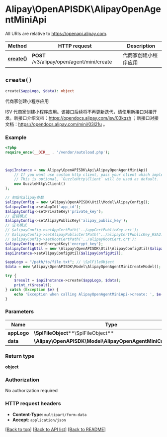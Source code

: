 # Alipay\OpenAPISDK\AlipayOpenAgentMiniApi

All URIs are relative to https://openapi.alipay.com.

Method | HTTP request | Description
------------- | ------------- | -------------
[**create()**](AlipayOpenAgentMiniApi.md#create) | **POST** /v3/alipay/open/agent/mini/create | 代商家创建小程序应用


## `create()`

```php
create($appLogo, $data): object
```

代商家创建小程序应用

ISV 代商家创建小程序应用。该接口后续将不再更新迭代，请使用新接口对接开发。新接口介绍文档：https://opendocs.alipay.com/isv/03kqzh ；新接口对接文档：https://opendocs.alipay.com/mini/03l21u 。

### Example

```php
<?php
require_once(__DIR__ . '/vendor/autoload.php');



$apiInstance = new Alipay\OpenAPISDK\Api\AlipayOpenAgentMiniApi(
    // If you want use custom http client, pass your client which implements `GuzzleHttp\ClientInterface`.
    // This is optional, `GuzzleHttp\Client` will be used as default.
    new GuzzleHttp\Client()
);

// 初始化alipay参数
$alipayConfig = new \Alipay\OpenAPISDK\Util\Model\AlipayConfig();
$alipayConfig->setAppId('app_id');
$alipayConfig->setPrivateKey('private_key');
// 密钥模式
$alipayConfig->setAlipayPublicKey('alipay_public_key');
// 证书模式
// $alipayConfig->setAppCertPath('../appCertPublicKey.crt');
// $alipayConfig->setAlipayPublicCertPath('../alipayCertPublicKey_RSA2.crt');
// $alipayConfig->setRootCertPath('../alipayRootCert.crt');
$alipayConfig->setEncryptKey('encrypt_key');
$alipayConfigUtil = new \Alipay\OpenAPISDK\Util\AlipayConfigUtil($alipayConfig);
$apiInstance->setAlipayConfigUtil($alipayConfigUtil);

$appLogo = "/path/to/file.txt"; // \SplFileObject
$data = new \Alipay\OpenAPISDK\Model\AlipayOpenAgentMiniCreateModel(); // \Alipay\OpenAPISDK\Model\AlipayOpenAgentMiniCreateModel

try {
    $result = $apiInstance->create($appLogo, $data);
    print_r($result);
} catch (Exception $e) {
    echo 'Exception when calling AlipayOpenAgentMiniApi->create: ', $e->getMessage(), PHP_EOL;
}
```

### Parameters

Name | Type | Description  | Notes
------------- | ------------- | ------------- | -------------
 **appLogo** | **\SplFileObject****\SplFileObject**|  | [optional]
 **data** | **\Alipay\OpenAPISDK\Model\AlipayOpenAgentMiniCreateModel**|  | [optional]

### Return type

**object**

### Authorization

No authorization required

### HTTP request headers

- **Content-Type**: `multipart/form-data`
- **Accept**: `application/json`

[[Back to top]](#) [[Back to API list]](../../README.md#api-endpoints)
[[Back to README]](../../README.md)
